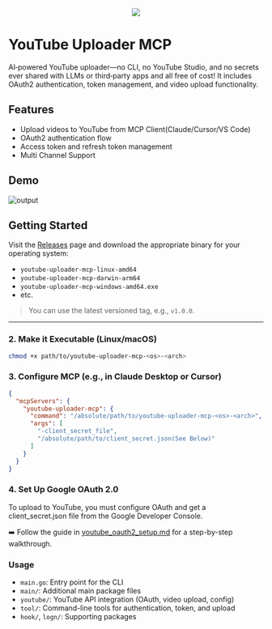 <p align="center"> <img src="https://github.com/user-attachments/assets/21a9baa2-06e8-4af4-9bcd-1dbce52a2733"/> </p>


# YouTube Uploader MCP

AI‑powered YouTube uploader—no CLI, no YouTube Studio, and no secrets ever shared with LLMs or third‑party apps and all free of cost! It includes OAuth2 authentication, token management, and video upload functionality.

## Features
- Upload videos to YouTube from MCP Client(Claude/Cursor/VS Code)
- OAuth2 authentication flow
- Access token and refresh token management
- Multi Channel Support

## Demo
![output](https://github.com/user-attachments/assets/f8c2c303-ef77-4fa9-99a6-5de7f120ffac)


## Getting Started

Visit the [Releases](https://github.com/anwerj/youtube-uploader-mcp/releases) page and download the appropriate binary for your operating system:

- `youtube-uploader-mcp-linux-amd64`
- `youtube-uploader-mcp-darwin-arm64`
- `youtube-uploader-mcp-windows-amd64.exe`
- etc.

> You can use the latest versioned tag, e.g., `v1.0.0`.

---

### 2. Make it Executable (Linux/macOS)

```bash
chmod +x path/to/youtube-uploader-mcp-<os>-<arch>
```

### 3. Configure MCP (e.g., in Claude Desktop or Cursor)
```json
{
  "mcpServers": {
    "youtube-uploader-mcp": {
      "command": "/absolute/path/to/youtube-uploader-mcp-<os>-<arch>",
      "args": [
        "-client_secret_file",
        "/absolute/path/to/client_secret.json(See Below)"
      ]
    }
  }
}
```
### 4. Set Up Google OAuth 2.0
To upload to YouTube, you must configure OAuth and get a client_secret.json file from the Google Developer Console.

➡️ Follow the guide in [youtube_oauth2_setup.md](./youtube_oauth2_setup.md) for a step-by-step walkthrough.

### Usage

- `main.go`: Entry point for the CLI
- `main/`: Additional main package files
- `youtube/`: YouTube API integration (OAuth, video upload, config)
- `tool/`: Command-line tools for authentication, token, and upload
- `hook/`, `logn/`: Supporting packages
